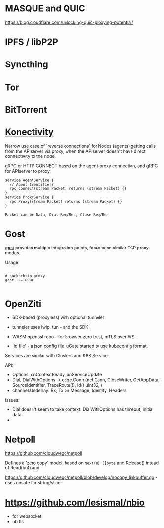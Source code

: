 
# MASQUE and QUIC

https://blog.cloudflare.com/unlocking-quic-proxying-potential/

# IPFS / libP2P


# Syncthing


# Tor


# BitTorrent

# [Konectivity](https://github.com/kubernetes-sigs/apiserver-network-proxy.git)

Narrow use case of 'reverse connections' for Nodes (agents) getting calls from the APIserver via proxy,
when the APIserver doesn't have direct connectivity to the node.

gRPC or HTTP CONNECT based on the agent-proxy connection, and gRPC for APIserver to proxy.

``` 
service AgentService {
  // Agent Identifier?
  rpc Connect(stream Packet) returns (stream Packet) {}
}
service ProxyService {
  rpc Proxy(stream Packet) returns (stream Packet) {}
}

Packet can be Data, Dial Req/Res, Close Req/Res
```



# Gost

[gost](https://github.com/ginuerzh/gost/blob/master/README_en.md) provides multiple
integration points, focuses on similar TCP proxy modes.


Usage:

```shell

# socks+http proxy
gost -L=:8080


```

# OpenZiti


- SDK-based (proxyless) with optional tunneler
- tunneler uses lwip, tun - and the SDK

- WASM openssl repo - for browser zero trust, mTLS over WS
- 'id file' - a json config file. uGate started to use kubeconfig format.

Services are similar with Clusters and K8S Service.

API:
- Options: onContextReady, onServiceUpdate 
- Dial, DialWithOptions -> edge.Conn (net.Conn, CloseWriter, GetAppData, 
SourceIdentifier, TraceRoute(!), Id() uint32, )
- channel.Underlay: Rx, Tx on Message, Identity, Headers


Issues:
- Dial doesn't seem to take context. DialWithOptions has timeout, initial data.
- 

# Netpoll

https://github.com/cloudwego/netpoll

Defines a 'zero copy' model, based on `Next(n) []byte` and Release() intead of Read(buf)
and 

https://github.com/cloudwego/netpoll/blob/develop/nocopy_linkbuffer.go - 
uses unsafe for string/slice

# https://github.com/lesismal/nbio

- for websocket
- nb tls 
